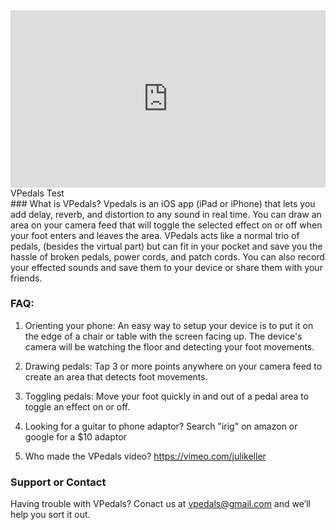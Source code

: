 
<div style="position:relative;height:0;padding-bottom:56.25%"><iframe src="https://www.youtube.com/embed/VivBVbtLgPo?ecver=2" width="640" height="360" frameborder="0" style="position:absolute;width:100%;height:100%;left:0" allowfullscreen></iframe></div>
<div class="FeaturedImgBanner" {% if page.featured-img %} style="background-image: url('{{ page.featured-img }}');" {% endif %}>
    <!-- Include your post title, byline, date, and other info inside the header here. -->
    VPedals Test
</div>
### What is VPedals?
Vpedals is an iOS app (iPad or iPhone) that lets you add delay, reverb, and distortion to any sound in real time. You can draw an area on your camera feed that will toggle the selected effect on or off when your foot enters and leaves the area. VPedals acts like a normal trio of pedals, (besides the virtual part) but can fit in your pocket and save you the hassle of broken pedals, power cords, and patch cords. You can also record your effected sounds and save them to your device or share them with your friends.

### FAQ:

1. Orienting your phone: An easy way to setup your device is to put it on the edge of a chair or table with the screen facing up. The device's camera will be watching the floor and detecting your foot movements.

2. Drawing pedals: Tap 3 or more points anywhere on your camera feed to create an area that detects foot movements.

3. Toggling pedals: Move your foot quickly in and out of a pedal area to toggle an effect on or off. 

4. Looking for a guitar to phone adaptor? Search "irig" on amazon or google for a $10 adaptor

5. Who made the VPedals video? <https://vimeo.com/julikeller>

### Support or Contact

Having trouble with VPedals? Conact us at <vpedals@gmail.com> and we’ll help you sort it out.

